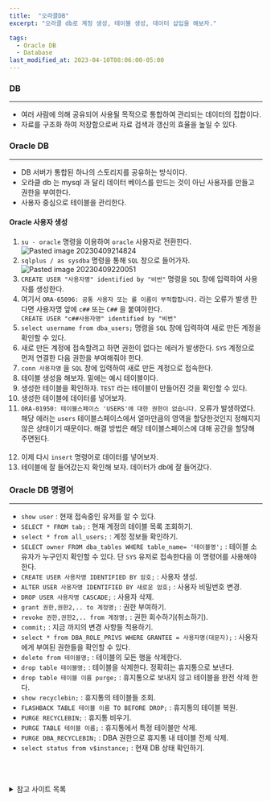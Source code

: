 ```yaml
---
title:  "오라클DB"
excerpt: "오라클 db로 계정 생성, 테이블 생성, 데이터 삽입을 해보자."

tags:
  - Oracle DB
  - Database
last_modified_at: 2023-04-10T08:06:00-05:00
---
```

### DB
--- 
- 여러 사람에 의해 공유되어 사용될 목적으로 통합하여 관리되는 데이터의 집합이다.
- 자료를 구조화 하여 저장함으로써 자료 검색과 갱신의 효율을 높일 수 있다.


### Oracle DB
---
- DB 서버가 통합된 하나의 스토리지를 공유하는 방식이다.
- 오라클 db 는 mysql 과 달리 데이터 베이스를 만드는 것이 아닌 사용자를 만들고 권한을 부여한다.
- 사용자 중심으로 테이블을 관리한다.

#### Oracle 사용자 생성
1. `su - oracle` 명령을 이용하여 `oracle` 사용자로 전환한다.<br>![Pasted image 20230409214824](https://user-images.githubusercontent.com/31990118/230787698-796c4b78-52ec-44f4-a291-4b01c4ad5faa.png)
2. `sqlplus / as sysdba` 명령을 통해 `SQL` 창으로 들어가자.<br>![Pasted image 20230409220051](https://user-images.githubusercontent.com/31990118/230787719-e9f09ac1-7b75-45ac-a3ff-199c2c39eabf.png)
3. `CREATE USER "사용자명" identified by "비번"` 명령을 `SQL` 창에 입력하여 사용자를 생성한다.
4. 여기서 `ORA-65096: 공통 사용자 또는 롤 이름이 부적합합니다.` 라는 오류가 발생 한다면 사용자명 앞에 `c##` 또는 `C##` 을 붙여야한다.<br>`CREATE USER "c##사용자명" identified by "비번"` 
5. `select username from dba_users;` 명령을 `SQL` 창에 입력하여 새로 만든 계정을 확인할 수 있다.
6. 새로 만든 계정에 접속할려고 하면 권한이 없다는 에러가 발생한다. `SYS` 계정으로 먼저 연결한 다음 권한을 부여해줘야 한다.<br><script src="https://gist.github.com/MinGyu2/61b386bb2045be5bab0eb3a64d866805.js"></script>
7. `conn 사용자명` 을 `SQL` 창에 입력하여 새로 만든 계정으로 접속한다.<br><script src="https://gist.github.com/MinGyu2/0b46dde8c67e9a3284935fc95b687727.js"></script>
8. 테이블 생성을 해보자. 밑에는 예시 테이블이다.<br><script src="https://gist.github.com/MinGyu2/f291c98972b64cb9d9daec3a05fcc7f6.js"></script>
9. 생성한 테이블을 확인하자. `TEST` 라는 테이블이 만들어진 것을 확인할 수 있다.<br><script src="https://gist.github.com/MinGyu2/dd0fc152241100f36b8990e5178f81e5.js"></script>
10. 생성한 테이블에 데이터를 넣어보자.<br><script src="https://gist.github.com/MinGyu2/d5ae11104c21b190b8a6ce0df9ba96b5.js"></script>
11.  `ORA-01950: 테이블스페이스 'USERS'에 대한 권한이 없습니다.` 오류가 발생하였다.  해당 에러는 `users` 테이블스페이스에서 얼마만큼의 영역을 할당한것인지 정해지지 않은 상태이기 때문이다. 해결 방법은 해당 테이블스페이스에 대해 공간을 할당해 주면된다.<br><script src="https://gist.github.com/MinGyu2/409ec5c72c8b7b53f90d89e9c8e466c7.js"></script><br><script src="https://gist.github.com/MinGyu2/8ad5b5aa792babb467fa0fe44f2a48f1.js"></script>
12. 이제 다시 `insert` 명령어로 데이터를 넣어보자.<br><script src="https://gist.github.com/MinGyu2/e10317d95ba51c0efc4475e4325788b6.js"></script>
13. 테이블에 잘 들어갔는지 확인해 보자. 데이터가 db에 잘 들어갔다.<br><script src="https://gist.github.com/MinGyu2/9278303018b0d0298a546647843f12d2.js"></script>

### Oracle DB 명령어
---
- `show user` : 현재 접속중인 유저를 알 수 있다.
- `SELECT * FROM tab;` : 현재 계정의 테이블 목록 조회하기.
- `select * from all_users;` : 계정 정보들 확인하기.
- `SELECT owner FROM dba_tables WHERE table_name= '테이블명';` : 테이블 소유자가 누구인지 확인할 수 있다. 단 `SYS` 유저로 접속한다음 이 명령어를 사용해야 한다.
- `CREATE USER 사용자명 IDENTIFIED BY 암호;` : 사용자 생성.
- `ALTER USER 사용자명 IDENTIFIED BY 새로운 암호;` : 사용자 비밀번호 변경.
- `DROP USER 사용자명 CASCADE;` : 사용자 삭제.
- `grant 권한,권한2,.. to 계정명;` : 권한 부여하기.
- `revoke 권한,권한2,.. from 계정명;` : 권한 회수하기(취소하기).
- `commit;` : 지금 까지의 변경 사항들 적용하기.
- `select * from DBA_ROLE_PRIVS WHERE GRANTEE = 사용자명(대문자);` : 사용자에게 부여된 권한들을 확인할 수 있다.
- `delete from 테이블명;` : 테이블의 모든 행을 삭제한다.
- `drop table 테이블명;` : 테이블을 삭제한다. 정확히는 휴지통으로 보낸다.
- `drop table 테이블 이름 purge;` : 휴지통으로 보내지 않고 테이블을 완전 삭제 한다.
- `show recyclebin;` : 휴지통의 테이블들 조회.
- `FLASHBACK TABLE 테이블 이름 TO BEFORE DROP;` : 휴지통의 테이블 복원.
- `PURGE RECYCLEBIN;` : 휴지통 비우기.
- `PURGE TABLE 테이블 이름;` : 휴지통에서 특정 테이블만 삭제.
- `PURGE DBA_RECYCLEBIN;` : DBA 권한으로 휴지통 내 테이블 전체 삭제.
- `select status from v$instance;` : 현재 DB 상태 확인하기.

<br><br>
<details>
<summary>
참고 사이트 목록
</summary>
<h3 id="참고-사이트">참고 사이트<a class="header-link" href="#참고-사이트" title="Permalink"><span class="sr-only">Permalink</span><i class="fas fa-link"></i></a></h3>
<ul>
  <li><a href="https://www.centlinux.com/2022/06/install-oracle-database-21c-xe-on-rocky-linux.html">Install Oracle Database 21c XE on Rocky Linux 8 CentLinux</a></li>
  <li><a href="https://boanhack.tistory.com/171">오라클 현재 DB 상태 확인하기</a></li>
  <li><a href="https://coding-factory.tistory.com/413">Oracle ORA-65096: 공통 사용자 또는 롤 이름이 부적합합니다. 에러 해결</a></li>
  <li><a href="https://gent.tistory.com/528">Oracle 사용자 생성 및 삭제 방법 (Create User) (tistory.com)</a></li>
  <li><a href="https://sgcomputer.tistory.com/247">Oracle 오라클 기본 - 데이터 베이스 만들기(사용자 생성)</a></li>
  <li><a href="https://velog.io/@alicesykim95/Oracle%EA%B3%BC-MySQL%EC%9D%98-%EC%B0%A8%EC%9D%B4%EC%A0%90">Oracle과 MySQL의 차이점 </a></li>
  <li><a href="https://streamls.tistory.com/entry/Oracle-%EC%84%A4%EC%B9%98-%ED%9B%84-%EA%B3%84%EC%A0%95-%EC%83%9D%EC%84%B1-%EB%B0%8F-%ED%85%8C%EC%9D%B4%EB%B8%94-%EC%83%9D%EC%84%B1">Oracle 설치 후 계정 생성 및 테이블 생성</a></li>
  <li><a href="https://endorphin0710.tistory.com/28">오라클 현재 작업중인 유저 확인하기</a></li>
  <li><a href="https://yjy0755.tistory.com/22">새로운 계정을 만들어 테이블 만들어보기 </a></li>
  <li><a href="https://holics1226.tistory.com/16">ORA-01045 (로그인 실패/권한 부족)</a></li>
  <li><a href="https://www.oracletutorial.com/oracle-administration/oracle-show-tables/">Oracle Show Tables: List Tables in Oracle Database (oracletutorial.com)</a></li>
  <li><a href="https://jink1982.tistory.com/33">Oracle 데이터 입력(INSERT), 조회(SELECT), UPDATE(수정), DELETE(삭제)</a></li>
  <li><a href="https://gogogameboy.tistory.com/entry/oracle-sql-select2">오라클 SQL, SELECT문 특정 열 선택 </a></li>
  <li><a href="https://gent.tistory.com/407">오라클 INSERT 방법 &amp; 노하우 정리 (데이터 입력)</a></li>
  <li><a href="https://dololak.tistory.com/756"> 오라클 ORA-01950: 테이블스페이스 ‘USERS’에 대한 권한이 없습니다 오류 해결 방법</a></li>
  <li><a href="https://m.blog.naver.com/cksgy32/221675944029">SQLD ORA-01950: 테이블스페이스 ‘USERS’에 대한 권한이 없습니다.</a></li>
  <li><a href="https://hengbokhan.tistory.com/78">Oracle BIN$…형식의 테이블 완전히 삭제하기</a></li>
  <li><a href="https://bangu4.tistory.com/320">오라클 계정,권한 관리 (tistory.com)</a></li>
  <li><a href="https://m.blog.naver.com/deersoul6662/221466474481">oracle 모든 유저, 데이터 베이스, 테이블 확인 : 네이버 블로그 (naver.com)</a></li>
  <li><a href="https://ajdahrdl.tistory.com/2">Oracle 계정 생성 및 권한 부여 방법 (tistory.com)</a></li>
  <li><a href="https://loghada.tistory.com/4">Oracle DB 계정 생성/사용자 확인)</a></li>
</ul>
</details>